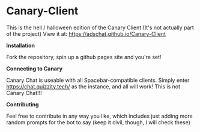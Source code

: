 # Canary-Client

This is the hell / halloween edition of the Canary Client (It's not actually part of the project)
View it at: https://adschat.github.io/Canary-Client

**Installation**

Fork the repository, spin up a github pages site and you're set!

**Connecting to Canary**

Canary Chat is useable with all Spacebar-compatible clients. Simply enter https://chat.quizzity.tech/ as the instance, and all will work!
This is not Canary Chat!!!

**Contributing**

Feel free to contribute in any way you like, which includes just adding more random prompts for the bot to say (keep it civil, though, I will check these)
  
